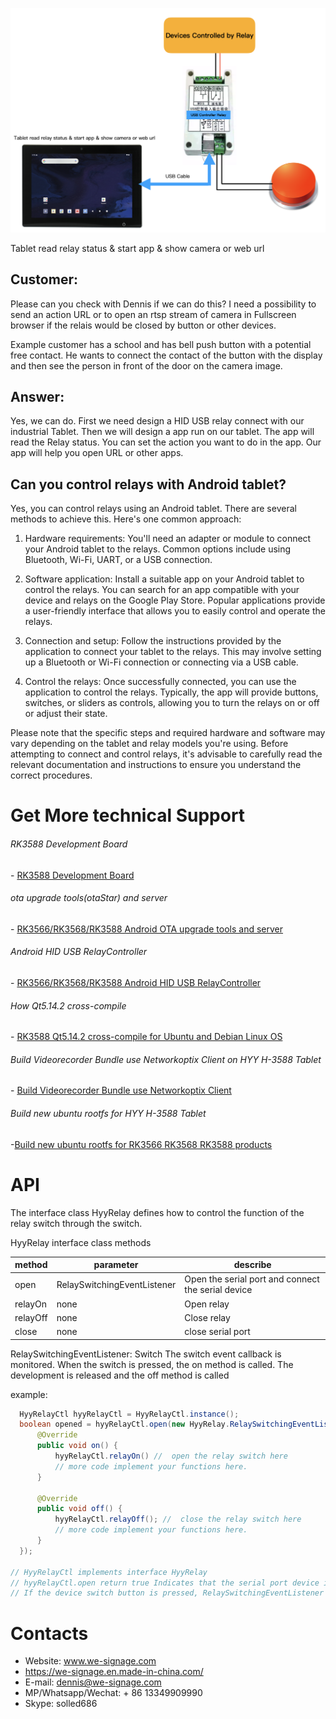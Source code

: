 ![Industrial Tablet Relay controller](./Documents/Relay%20Controller.png)

Tablet read relay status & start app & show camera or web url

## Customer:
Please can you check with Dennis if we can do this? I need a possibility to send an action URL or to open an rtsp stream of camera in Fullscreen browser if the relais would be closed by button or other devices.

Example customer has a school and has bell push button with a potential free contact. He wants to connect the contact of the button with the display and then see the person in front of the door on the camera image.

## Answer:
Yes, we can do. First we need design a HID USB relay connect with our industrial Tablet. Then we will design a app run on our tablet. The app will read the Relay status. You can set the action you want to do in the app. Our app will help you open URL or other apps.

## Can you control relays with Android tablet?
Yes, you can control relays using an Android tablet. There are several methods to achieve this. Here's one common approach:

1. Hardware requirements: You'll need an adapter or module to connect your Android tablet to the relays. Common options include using Bluetooth, Wi-Fi, UART, or a USB connection.

2. Software application: Install a suitable app on your Android tablet to control the relays. You can search for an app compatible with your device and relays on the Google Play Store. Popular applications provide a user-friendly interface that allows you to easily control and operate the relays.

3. Connection and setup: Follow the instructions provided by the application to connect your tablet to the relays. This may involve setting up a Bluetooth or Wi-Fi connection or connecting via a USB cable.

4. Control the relays: Once successfully connected, you can use the application to control the relays. Typically, the app will provide buttons, switches, or sliders as controls, allowing you to turn the relays on or off or adjust their state.

Please note that the specific steps and required hardware and software may vary depending on the tablet and relay models you're using. Before attempting to connect and control relays, it's advisable to carefully read the relevant documentation and instructions to ensure you understand the correct procedures.

# Get More technical Support

###### RK3588 Development Board

\- [RK3588 Development Board](https://github.com/industrialtablet/RK3588-Development-Board)

###### ota upgrade tools(otaStar) and server

\- [RK3566/RK3568/RK3588 Android OTA upgrade tools and server](https://github.com/tablet-pc/otastar)

###### Android HID USB RelayController
\- [RK3566/RK3568/RK3588 Android HID USB RelayController](https://github.com/industrialtablet/RK3588-RK3568-RK3566-Tablet-Relay-Controller)

###### How Qt5.14.2 cross-compile

\- [RK3588 Qt5.14.2 cross-compile for Ubuntu and Debian Linux OS](https://github.com/pengyixing/qt-everywhere-src-5.14.2-cross-compile-for-RK3566-RK3568-RK3588)

###### Build Videorecorder Bundle use Networkoptix Client on HYY H-3588 Tablet

\- [Build Videorecorder Bundle use Networkoptix Client](https://github.com/industrialtablet/Build-Videorecorder-Bundle-use-Networkoptix-Client-on-HYY-RK3566-Tablet)

 ###### Build new ubuntu rootfs for HYY H-3588 Tablet

-[Build new ubuntu rootfs for RK3566 RK3568 RK3588 products](https://github.com/industrialtablet/Re-build-ubuntu20.04-rootfs-for-RK3566-RK3568-RK3588)

# API

The interface class  HyyRelay defines how to control the function of the relay switch through the switch.

 HyyRelay interface class methods 

| method   | parameter                   | describe                                           |
| -------- | --------------------------- | -------------------------------------------------- |
| open     | RelaySwitchingEventListener | Open the serial port and connect the serial device |
| relayOn  | none                        | Open relay                                         |
| relayOff | none                        | Close relay                                        |
| close    | none                        | close serial port                                  |

RelaySwitchingEventListener:  Switch The switch event callback is monitored.  When the switch is pressed, the on method is called. The development is released and the off method is called

example:

```java
  HyyRelayCtl hyyRelayCtl = HyyRelayCtl.instance();
  boolean opened = hyyRelayCtl.open(new HyyRelay.RelaySwitchingEventListener() {
      @Override
      public void on() {
          hyyRelayCtl.relayOn() //  open the relay switch here
          // more code implement your functions here.
      }

      @Override 
      public void off() {
          hyyRelayCtl.relayOff(); //  close the relay switch here
          // more code implement your functions here.
      }
  });

// HyyRelayCtl implements interface HyyRelay
// hyyRelayCtl.open return true Indicates that the serial port device is successfully connected. Otherwise, the connection fails
// If the device switch button is pressed, RelaySwitchingEventListener on method will callback. Call the code to open the switch here, and you can implement your own functions
```





# Contacts

- Website: www.we-signage.com
- https://we-signage.en.made-in-china.com/
- E-mail: dennis@we-signage.com
- MP/Whatsapp/Wechat: + 86 13349909990
- Skype: solled686
